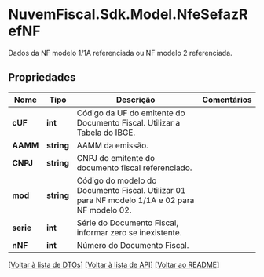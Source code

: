 # NuvemFiscal.Sdk.Model.NfeSefazRefNF
Dados da NF modelo 1/1A referenciada ou NF modelo 2 referenciada.

## Propriedades

Nome | Tipo | Descrição | Comentários
------------ | ------------- | ------------- | -------------
**cUF** | **int** | Código da UF do emitente do Documento Fiscal. Utilizar a Tabela do IBGE. | 
**AAMM** | **string** | AAMM da emissão. | 
**CNPJ** | **string** | CNPJ do emitente do documento fiscal referenciado. | 
**mod** | **string** | Código do modelo do Documento Fiscal. Utilizar 01 para NF modelo 1/1A e 02 para NF modelo 02. | 
**serie** | **int** | Série do Documento Fiscal, informar zero se inexistente. | 
**nNF** | **int** | Número do Documento Fiscal. | 

[[Voltar à lista de DTOs]](../README.md#documentation-for-models) [[Voltar à lista de API]](../README.md#documentation-for-api-endpoints) [[Voltar ao README]](../README.md)

